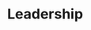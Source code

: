 ---
title: "Leadership"
type: "role"
definitions:
    - title: ""
      positive: ""
      negative: ""
---